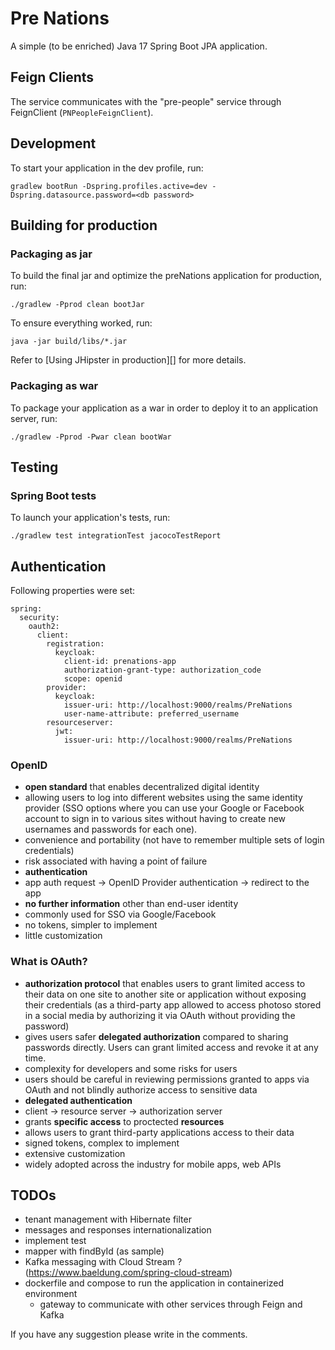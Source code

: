 # Pre Nations
A simple (to be enriched) Java 17 Spring Boot JPA application.

## Feign Clients

The service communicates with the "pre-people" service through FeignClient (`PNPeopleFeignClient`).

## Development

To start your application in the dev profile, run:

```
gradlew bootRun -Dspring.profiles.active=dev -Dspring.datasource.password=<db password>
```

## Building for production

### Packaging as jar

To build the final jar and optimize the preNations application for production, run:

```
./gradlew -Pprod clean bootJar
```

To ensure everything worked, run:

```
java -jar build/libs/*.jar
```

Refer to [Using JHipster in production][] for more details.

### Packaging as war

To package your application as a war in order to deploy it to an application server, run:

```
./gradlew -Pprod -Pwar clean bootWar
```

## Testing

### Spring Boot tests

To launch your application's tests, run:

```
./gradlew test integrationTest jacocoTestReport
```

## Authentication

Following properties were set:

```
spring:
  security:
    oauth2:
      client:
        registration:
          keycloak:
            client-id: prenations-app
            authorization-grant-type: authorization_code
            scope: openid
        provider:
          keycloak:
            issuer-uri: http://localhost:9000/realms/PreNations
            user-name-attribute: preferred_username
        resourceserver:
          jwt:
            issuer-uri: http://localhost:9000/realms/PreNations
```

### OpenID

- **open standard** that enables decentralized digital identity
- allowing users to log into different websites using the same identity provider (SSO options where you can use your Google or Facebook account to sign in to various sites without having to create new usernames and passwords for each one).
- convenience and portability (not have to remember multiple sets of login credentials)
- risk associated with having a point of failure
- **authentication**
- app auth request -> OpenID Provider authentication -> redirect to the app
- **no further information** other than end-user identity
- commonly used for SSO via Google/Facebook
- no tokens, simpler to implement
- little customization

### What is OAuth?

- **authorization protocol** that enables users to grant limited access to their data on one site to another site or application without exposing their credentials (as a third-party app allowed to access photoso stored in a social media by authorizing it via OAuth without providing the password)
- gives users safer **delegated authorization** compared to sharing passwords directly. Users can grant limited access and revoke it at any time.
- complexity for developers and some risks for users
- users should be careful in reviewing permissions granted to apps via OAuth and not blindly authorize access to sensitive data
- **delegated authentication**
- client -> resource server -> authorization server
- grants **specific access** to proctected **resources**
- allows users to grant third-party applications access to their data
- signed tokens, complex to implement
- extensive customization
- widely adopted across the industry for mobile apps, web APIs

## TODOs
- tenant management with Hibernate filter
- messages and responses internationalization
- implement test
- mapper with findById (as sample)
- Kafka messaging with Cloud Stream ? (https://www.baeldung.com/spring-cloud-stream)
- dockerfile and compose to run the application in containerized environment
  - gateway to communicate with other services through Feign and Kafka

If you have any suggestion please write in the comments.